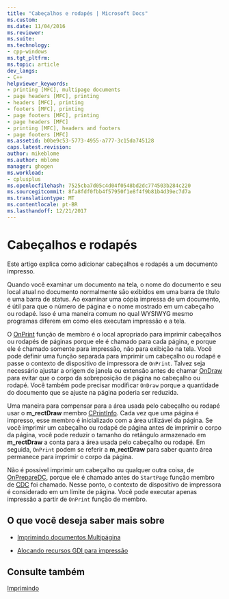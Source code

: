 ```yaml
---
title: "Cabeçalhos e rodapés | Microsoft Docs"
ms.custom: 
ms.date: 11/04/2016
ms.reviewer: 
ms.suite: 
ms.technology:
- cpp-windows
ms.tgt_pltfrm: 
ms.topic: article
dev_langs:
- C++
helpviewer_keywords:
- printing [MFC], multipage documents
- page headers [MFC], printing
- headers [MFC], printing
- footers [MFC], printing
- page footers [MFC], printing
- page headers [MFC]
- printing [MFC], headers and footers
- page footers [MFC]
ms.assetid: b0be9c53-5773-4955-a777-3c15da745128
caps.latest.revision: 
author: mikeblome
ms.author: mblome
manager: ghogen
ms.workload:
- cplusplus
ms.openlocfilehash: 7525cba7d05c4d04f0548bd2dc774503b284c220
ms.sourcegitcommit: 8fa8fdf0fbb4f57950f1e8f4f9b81b4d39ec7d7a
ms.translationtype: MT
ms.contentlocale: pt-BR
ms.lasthandoff: 12/21/2017
---
```

# <a name="headers-and-footers"></a>Cabeçalhos e rodapés
Este artigo explica como adicionar cabeçalhos e rodapés a um documento impresso.  
  
 Quando você examinar um documento na tela, o nome do documento e seu local atual no documento normalmente são exibidos em uma barra de título e uma barra de status. Ao examinar uma cópia impressa de um documento, é útil para que o número de página e o nome mostrado em um cabeçalho ou rodapé. Isso é uma maneira comum no qual WYSIWYG mesmo programas diferem em como eles executam impressão e a tela.  
  
 O [OnPrint](../mfc/reference/cview-class.md#onprint) função de membro é o local apropriado para imprimir cabeçalhos ou rodapés de páginas porque ele é chamado para cada página, e porque ele é chamado somente para impressão, não para exibição na tela. Você pode definir uma função separada para imprimir um cabeçalho ou rodapé e passe o contexto de dispositivo de impressora de `OnPrint`. Talvez seja necessário ajustar a origem de janela ou extensão antes de chamar [OnDraw](../mfc/reference/cview-class.md#ondraw) para evitar que o corpo da sobreposição de página no cabeçalho ou rodapé. Você também pode precisar modificar `OnDraw` porque a quantidade do documento que se ajuste na página poderia ser reduzida.  
  
 Uma maneira para compensar para a área usada pelo cabeçalho ou rodapé usar o **m_rectDraw** membro [CPrintInfo](../mfc/reference/cprintinfo-structure.md). Cada vez que uma página é impresso, esse membro é inicializado com a área utilizável da página. Se você imprimir um cabeçalho ou rodapé de página antes de imprimir o corpo da página, você pode reduzir o tamanho do retângulo armazenado em **m_rectDraw** a conta para a área usada pelo cabeçalho ou rodapé. Em seguida, `OnPrint` podem se referir a **m_rectDraw** para saber quanto área permanece para imprimir o corpo da página.  
  
 Não é possível imprimir um cabeçalho ou qualquer outra coisa, de [OnPrepareDC](../mfc/reference/cview-class.md#onpreparedc), porque ele é chamado antes do `StartPage` função membro de [CDC](../mfc/reference/cdc-class.md) foi chamado. Nesse ponto, o contexto de dispositivo de impressora é considerado em um limite de página. Você pode executar apenas impressão a partir de `OnPrint` função de membro.  
  
## <a name="what-do-you-want-to-know-more-about"></a>O que você deseja saber mais sobre  
  
-   [Imprimindo documentos Multipágina](../mfc/multipage-documents.md)  
  
-   [Alocando recursos GDI para impressão](../mfc/allocating-gdi-resources.md)  
  
## <a name="see-also"></a>Consulte também  
 [Imprimindo](../mfc/printing.md)

